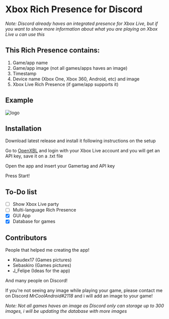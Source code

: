 # Xbox Rich Presence for Discord
*Note: Discord already haves an integrated presence for Xbox Live, but if you want to show more information about what you are playing on Xbox Live u can use this*
## This Rich Presence contains:
1. Game/app name
2. Game/app image (not all games/apps haves an image)
3. Timestamp
4. Device name (Xbox One, Xbox 360, Android, etc) and image
5. Xbox Live Rich Presence (if game/app supports it)

## Example 
![logo](https://github.com/MrCoolAndroid/Xbox-Rich-Presence-Discord/raw/main/Example.png)

## Installation
Download latest release and install it following instructions on the setup

Go to [OpenXBL](https://xbl.io) and login with your Xbox Live account and you will get an API key, save it on a .txt file

Open the app and insert your Gamertag and API key

Press Start!


## To-Do list
- [ ] Show Xbox Live party
- [ ] Multi-language Rich Presence
- [x] GUI App
- [x] Database for games

## Contributors
People that helped me creating the app!
- Klaudex17 (Games pictures)
- Sebaskiro (Games pictures)
- J_Felipe (Ideas for the app)

And many people on Discord!

If you're not seeing any image while playing your game, please contact me on Discord *MrCoolAndroid#2118* and i will add an image to your game!

*Note: Not all games haves an image as Discord only can storage up to 300 images, i will be updating the database with more images*
